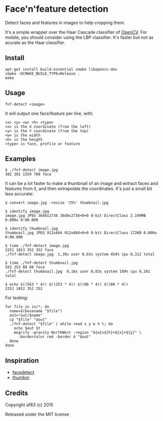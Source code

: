 Face'n'feature detection
========================

Detect faces and features in images to help cropping them.

It's a simple wrapper over the Haar Cascade classifier of
[OpenCV](http://opencv.org/). For mobile, you should consider using the LBP
classifier. It's faster but not as acurate as the Haar classifier.


Install
-------

```
apt-get install build-essential cmake libopencv-dev
cmake -DCMAKE_BUILD_TYPE=Release .
make
```


Usage
-----

```
fnf-detect <image>
```

It will output one face/feature per line, with:

```
<x> <y> <w> <h> <type>
<x> is the X coordinate (from the left)
<y> is the Y coordinate (from the top)
<w> is the width
<h> is the height
<type> is face, profile or feature
```


Examples
--------

```
$ ./fnf-detect image.jpg
302 302 1559 708 face
```

It can be a lot faster to make a thumbnail of an image and extract faces and
features from it, and then extrapolate the coordinates. It's just a small bit
less accurate:

```
$ convert image.jpg -resize '25%' thumbnail.jpg

$ identify image.jpg
image.jpg JPEG 3648x2736 3648x2736+0+0 8-bit DirectClass 2.199MB 0.000u 0:00.000

$ identify thumbnail.jpg
thumbnail.jpg JPEG 912x684 912x684+0+0 8-bit DirectClass 172KB 0.000u 0:00.000

$ time ./fnf-detect image.jpg
2251 1013 352 352 face
./fnf-detect image.jpg  1,39s user 0,03s system 454% cpu 0,312 total

$ time ./fnf-detect thumbnail.jpg
563 253 88 88 face
./fnf-detect thumbnail.jpg  0,16s user 0,03s system 189% cpu 0,101 total

$ echo $((563 * 4)) $((253 * 4)) $((88 * 4)) $((88 * 4))
2252 1012 352 352
```

For testing:

```
for file in in/*; do
  name=$(basename "$file")
  out="out/$name"
  cp "$file" "$out"
  ./fnf-detect "$file" | while read x y w h t; do
    echo $out $t
    mogrify -gravity NorthWest -region "${w}x${h}+${x}+${y}" \
      -bordercolor red -border 4 "$out"
  done
done
```

Inspiration
-----------

* [facedetect](http://www.thregr.org/~wavexx/software/facedetect/)
* [thumbor](https://github.com/thumbor/thumbor/wiki/Detection-algorithms)


Credits
-------

Copyright af83 (c) 2015

Released under the MIT license

